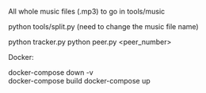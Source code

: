 All whole music files (.mp3) to go in tools/music

python tools/split.py (need to change the music file name)

python tracker.py 
python peer.py <peer_number>

Docker:

docker-compose down -v   
docker-compose build
docker-compose up
